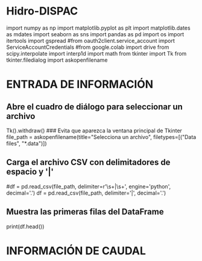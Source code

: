 # Hidro-DISPAC
import numpy as np
import matplotlib.pyplot as plt
import matplotlib.dates as mdates
import seaborn as sns
import pandas as pd
import os
import itertools
import gspread
#from oauth2client.service_account import ServiceAccountCredentials
#from google.colab import drive
from scipy.interpolate import interp1d
import math
from tkinter import Tk
from tkinter.filedialog import askopenfilename

# ENTRADA DE INFORMACIÓN
## Abre el cuadro de diálogo para seleccionar un archivo
Tk().withdraw() ### Evita que aparezca la ventana principal de Tkinter
file_path = askopenfilename(title="Selecciona un archivo", filetypes=[("Data files", "*.data")])

## Carga el archivo CSV con delimitadores de espacio y '|'
#df = pd.read_csv(file_path, delimiter=r'\s+\|\s+', engine='python', decimal='.')
df = pd.read_csv(file_path, delimiter='|', decimal='.')

## Muestra las primeras filas del DataFrame
print(df.head())

# INFORMACIÓN DE CAUDAL


